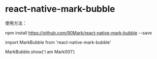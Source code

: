 # react-native-mark-bubble

使用方法：

npm install https://github.com/90Mark/react-native-mark-bubble --save



import MarkBubble from 'react-native-mark-bubble'


MarkBubble.show('i am Mark001')
